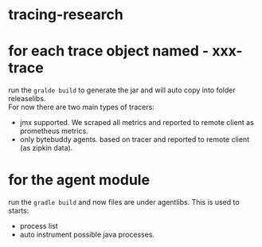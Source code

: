 # tracing-research

# for each trace object named - xxx-trace
run the `gralde build` to generate the jar and will auto copy into folder releaselibs.<br>
For now there are two main types of tracers:
- jmx supported. We scraped all metrics and reported to remote client as prometheus metrics.
- only bytebuddy agents.  based on tracer and reported to remote client (as zipkin data).

# for the agent module
run the `gradle build` and now files are under agentlibs. This is used to starts:
- process list
- auto instrument possible java processes.